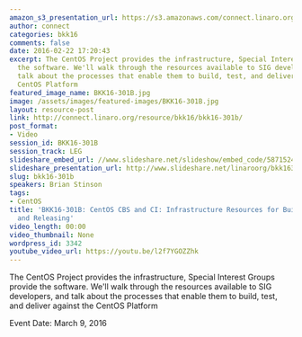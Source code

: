 ```yaml
---
amazon_s3_presentation_url: https://s3.amazonaws.com/connect.linaro.org/bkk16/Presentations/Wednesday/BKK16-301B.pdf
author: connect
categories: bkk16
comments: false
date: 2016-02-22 17:20:43
excerpt: The CentOS Project provides the infrastructure, Special Interest Groups provide
  the software. We'll walk through the resources available to SIG developers, and
  talk about the processes that enable them to build, test, and deliver against the
  CentOS Platform
featured_image_name: BKK16-301B.jpg
image: /assets/images/featured-images/BKK16-301B.jpg
layout: resource-post
link: http://connect.linaro.org/resource/bkk16/bkk16-301b/
post_format:
- Video
session_id: BKK16-301B
session_track: LEG
slideshare_embed_url: //www.slideshare.net/slideshow/embed_code/58715245
slideshare_presentation_url: http://www.slideshare.net/linaroorg/bkk16301bcentoscbsandciinfrastructureresourcesforbuildingtestingandreleasing
slug: bkk16-301b
speakers: Brian Stinson
tags:
- CentOS
title: 'BKK16-301B: CentOS CBS and CI: Infrastructure Resources for Building, Testing,
  and Releasing'
video_length: 00:00
video_thumbnail: None
wordpress_id: 3342
youtube_video_url: https://youtu.be/l2f7YGOZZhk
---
```


The CentOS Project provides the infrastructure, Special Interest Groups provide the software. We'll walk through the resources available to SIG developers, and talk about the processes that enable them to build, test, and deliver against the CentOS Platform

Event Date: March 9, 2016

